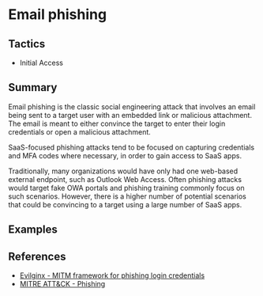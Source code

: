 # Email phishing

## Tactics
* Initial Access

## Summary
Email phishing is the classic social engineering attack that involves an email being sent to a target user with an embedded link or malicious attachment. The email is meant to either convince the target to enter their login credentials or open a malicious attachment.

SaaS-focused phishing attacks tend to be focused on capturing credentials and MFA codes where necessary, in order to gain access to SaaS apps.

Traditionally, many organizations would have only had one web-based external endpoint, such as Outlook Web Access. Often phishing attacks would target fake OWA portals and phishing training commonly focus on such scenarios. However, there is a higher number of potential scenarios that could be convincing to a target using a large number of SaaS apps.

## Examples

## References
* [Evilginx - MITM framework for phishing login credentials](https://github.com/kgretzky/evilginx2)
* [MITRE ATT&CK - Phishing](https://attack.mitre.org/techniques/T1566)
